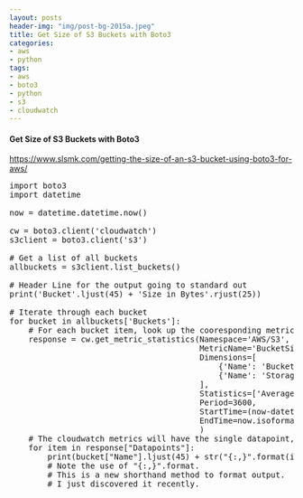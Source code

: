 ```yaml
---
layout: posts
header-img: "img/post-bg-2015a.jpeg"
title: Get Size of S3 Buckets with Boto3
categories:
- aws
- python
tags:
- aws
- boto3
- python
- s3
- cloudwatch
---
```

#### Get Size of S3 Buckets with Boto3
https://www.slsmk.com/getting-the-size-of-an-s3-bucket-using-boto3-for-aws/
<pre>
import boto3
import datetime

now = datetime.datetime.now()

cw = boto3.client('cloudwatch')
s3client = boto3.client('s3')

# Get a list of all buckets
allbuckets = s3client.list_buckets()

# Header Line for the output going to standard out
print('Bucket'.ljust(45) + 'Size in Bytes'.rjust(25))

# Iterate through each bucket
for bucket in allbuckets['Buckets']:
    # For each bucket item, look up the cooresponding metrics from CloudWatch
    response = cw.get_metric_statistics(Namespace='AWS/S3',
                                        MetricName='BucketSizeBytes',
                                        Dimensions=[
                                            {'Name': 'BucketName', 'Value': bucket['Name']},
                                            {'Name': 'StorageType', 'Value': 'StandardStorage'}
                                        ],
                                        Statistics=['Average'],
                                        Period=3600,
                                        StartTime=(now-datetime.timedelta(days=1)).isoformat(),
                                        EndTime=now.isoformat()
                                        )
    # The cloudwatch metrics will have the single datapoint, so we just report on it. 
    for item in response["Datapoints"]:
        print(bucket["Name"].ljust(45) + str("{:,}".format(int(item["Average"]))).rjust(25))
        # Note the use of "{:,}".format.   
        # This is a new shorthand method to format output.
        # I just discovered it recently. 
</pre>
